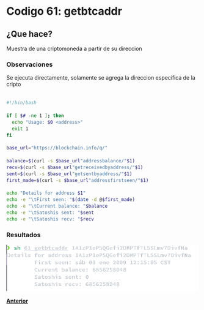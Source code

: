 # Codigo 61: getbtcaddr

## ¿Que hace?
Muestra de una criptomoneda a partir de su direccion

### **Observaciones**
Se ejecuta directamente, solamente se agrega la direccion especifica de la cripto
```bash

#!/bin/bash

if [ $# -ne 1 ]; then
  echo "Usage: $0 <address>"
  exit 1
fi

base_url="https://blockchain.info/q/"

balance=$(curl -s $base_url"addressbalance/"$1)
recv=$(curl -s $base_url"getreceivedbyaddress/"$1)
sent=$(curl -s $base_url"getsentbyaddress/"$1)
first_made=$(curl -s $base_url"addressfirstseen/"$1)

echo "Details for address $1"
echo -e "\tFirst seen: "$(date -d @$first_made)
echo -e "\tCurrent balance: "$balance
echo -e "\tSatoshis sent: "$sent
echo -e "\tSatoshis recv: "$recv
```

### **Resultados**

![](https://github.com/SPM-UPVictoria/test-git-itsHaydo/blob/main/capturas/capturas/61.png)

**[Anterior](https://github.com/SPM-UPVictoria/test-git-itsHaydo)**

